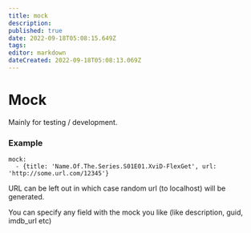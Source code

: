 ```yaml
---
title: mock
description: 
published: true
date: 2022-09-18T05:08:15.649Z
tags: 
editor: markdown
dateCreated: 2022-09-18T05:08:13.069Z
---
```


# Mock
Mainly for testing / development.

### Example
```
mock:
  - {title: 'Name.Of.The.Series.S01E01.XviD-FlexGet', url: 'http://some.url.com/12345'}
```

URL can be left out in which case random url (to localhost) will be generated.

You can specify any field with the mock you like (like description, guid, imdb_url etc)
